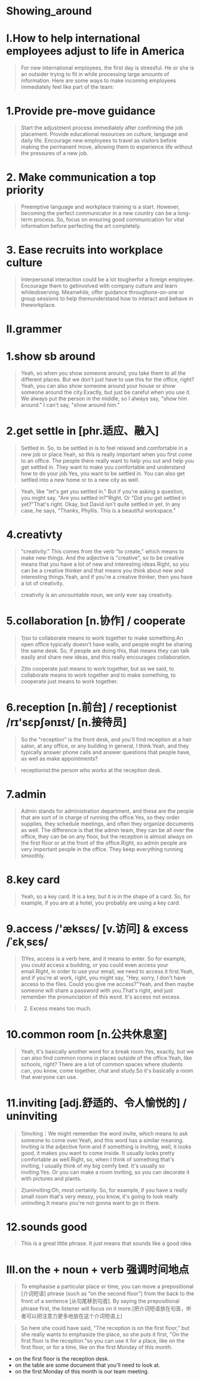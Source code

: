 # Showing_around

# I.How to help international employees adjust to life in America
> For new international employees, the first day is stressful. He or she is an outsider trying to fit in while processing large amounts of information. Here are some ways to make incoming employees immediately feel like part of the team:

# 1.Provide pre-move guidance
> Start the adjustment process immediately after confirming the job placement. Provide educational resources on culture, language and daily life. Encourage new employees to travel as visitors before making the permanent move, allowing them to experience life without the pressures of a new job.

# 2. Make communication a top priority
> Preemptive language and workplace training is a start. However, becoming the perfect communicator in a new country can be a long-term  process. So, focus on ensuring good communication for vital information before perfecting the art completely.

# 3. Ease recruits into workplace culture
> Interpersonal interaction could be a lot tougherfor a foreign employee. Encourage them to getinvolved with company culture and learn whileobserving. Meanwhile, offer guidance throughone-on-one or group sessions to help themunderstand how to interact and behave in theworkplace.

# II.grammer
# 1.show sb around
> Yeah, so when you show someone around, you take them to all the different places. But we don't just have to use this for the office, right?Yeah, you can also show someone around your house or show someone around the city.Exactly, but just be careful when you use it. We always put the person in the middle, so I always say, "show him around." I can't say, "show around him."

# 2.get settle in [phr.适应、融入]
> Settled in. So, to be settled in is to feel relaxed and comfortable in a new job or place.Yeah, so this is really important when you first come to an office. The people there really want to help you out and help you get settled in. They want to make you comfortable and understand how to do your job.Yes, you want to be settled in. You can also get settled into a new home or to a new city as well.

> Yeah, like "let's get you settled in." But if you're asking a question, you might say, "Are you settled in?"Right. Or "Did you get settled in yet?"That's right. Okay, but David isn't quite settled in yet. In any case, he says, "Thanks, Phyllis. This is a beautiful workspace."

# 4.creativty
> "creativity." This comes from the verb "to create," which means to make new things. And the adjective is "creative", so to be creative means that you have a lot of new and interesting ideas.Right, so you can be a creative thinker and that means you think about new and interesting things.Yeah, and if you're a creative thinker, then you have a lot of creativity. 

> creativity is an uncountable noun, we only ever say creativity.

# 5.collaboration [n.协作] / cooperate 
> 1)so to collaborate means to work together to make something.An open office typically doesn't have walls, and people might be sharing the same desk. So, if people are doing this, that means they can talk easily and share new ideas, and this really encourages collaboration.

> 2)to cooperate just means to work together, but as we said, to collaborate means to work together and to make something, to cooperate just means to work together.

# 6.reception [n.前台] / receptionist /rɪ'sɛpʃənɪst/ [n.接待员]
> So the "reception" is the front desk, and you'll find reception at a hair salon, at any office, or any building in general, I think.Yeah, and they typically answer phone calls and answer questions that people have, as well as make appointments?

> receptionist:the person who works at the reception desk.

# 7.admin
> Admin stands for administration department, and these are the people that are sort of in charge of running the office.Yes, so they order supplies, they schedule meetings, and often they organize documents as well. The difference is that the admin team, they can be all over the office, they can be on any floor, but the reception is almost always on the first floor or at the front of the office.Right, so admin people are very important people in the office. They keep everything running smoothly.

# 8.key card
> Yeah, so a key card. It is a key, but it is in the shape of a card. So, for example, if you are at a hotel, you probably are using a key card.

# 9.access /'æksɛs/ [v.访问] & excess /ˈɛkˌsɛs/
> 1)Yes, access is a verb here, and it means to enter. So for example, you could access a building, or you could even access your email.Right, in order to use your email, we need to access it first.Yeah, and if you're at work, right, you might say, "Hey, sorry, I don't have access to the files. Could you give me access?"Yeah, and then maybe someone will share a password with you.That's right, and just remember the pronunciation of this word. It's access not excess.

> 2) Excess means too much.

# 10.common room [n.公共休息室]
> Yeah, it's basically another word for a break room.Yes, exactly, but we can also find common rooms in places outside of the office.Yeah, like schools, right? There are a lot of common spaces where students can, you know, come together, chat and study.So it's basically a room that everyone can use.

# 11.inviting [adj.舒适的、令人愉悦的] / uninviting 
> 1)inviting：We might remember the word invite, which means to ask someone to come over.Yeah, and this word has a similar meaning. Inviting is the adjective form and if something is inviting, well, it looks good, it makes you want to come inside. It usually looks pretty comfortable as well.Right, so, when I think of something that's inviting, I usually think of my big comfy bed. It's usually so inviting.Yes. Or you can make a room inviting, so you can decorate it with pictures and plants.

> 2)uninviting:Oh, most certainly. So, for example, if you have a really small room that's very messy, you know, it's going to look really uninviting.It means you're not gonna want to go in there.

# 12.sounds good
> This is a great little phrase. It just means that sounds like a good idea.

# III.on the + noun + verb 强调时间地点
> To emphasise a particular place or time, you can move a prepositional [介词短语] phrase (such as “on the second floor”) from the back to the front of a sentence [从句尾移到句首]. By saying the prepositional phrase first, the listener will focus on it more.[把介词短语放在句首，听者可以把注意力更多地放在这个介词短语上]

> So here she could have said, "The reception is on the first floor," but she really wants to emphasize the place, so she puts it first, "On the first floor is the reception."so you can use it for a place, like on the first floor, or for a time, like on the first Monday of this month.

- on the first floor is the reception desk.
- on the table are some document that you'll need to look at.
- on the first Monday of this month is our team meeting.












